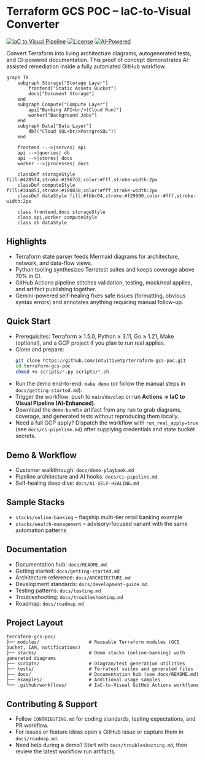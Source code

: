 # Terraform GCS POC – IaC-to-Visual Converter

[![IaC to Visual Pipeline](https://github.com/intuitivetp/terraform-gcs-poc/actions/workflows/iac-to-visual-ai.yml/badge.svg)](https://github.com/intuitivetp/terraform-gcs-poc/actions/workflows/iac-to-visual-ai.yml)
[![License](https://img.shields.io/badge/License-Apache%202.0-blue.svg)](LICENSE)
[![AI-Powered](https://img.shields.io/badge/AI-Gemini%20Enhanced-purple)](docs/AI-SELF-HEALING.md)

Convert Terraform into living architecture diagrams, autogenerated tests, and CI-powered documentation. This proof of concept demonstrates AI-assisted remediation inside a fully automated GitHub workflow.

```mermaid
graph TB
    subgraph Storage["Storage Layer"]
        frontend["Static Assets Bucket"]
        docs["Document Storage"]
    end
    subgraph Compute["Compute Layer"]
        api["Banking API<br/>(Cloud Run)"]
        worker["Background Jobs"]
    end
    subgraph Data["Data Layer"]
        db[("Cloud SQL<br/>PostgreSQL")]
    end
    
    frontend -.->|serves| api
    api -->|queries| db
    api -->|stores| docs
    worker -->|processes| docs
    
    classDef storageStyle fill:#4285f4,stroke:#1967d2,color:#fff,stroke-width:2px
    classDef computeStyle fill:#34a853,stroke:#188038,color:#fff,stroke-width:2px
    classDef dataStyle fill:#fbbc04,stroke:#f29900,color:#fff,stroke-width:2px
    
    class frontend,docs storageStyle
    class api,worker computeStyle
    class db dataStyle
```

## Highlights
- Terraform state parser feeds Mermaid diagrams for architecture, network, and data-flow views.
- Python tooling synthesizes Terratest suites and keeps coverage above 70% in CI.
- GitHub Actions pipeline stitches validation, testing, mock/real applies, and artifact publishing together.
- Gemini-powered self-healing fixes safe issues (formatting, obvious syntax errors) and annotates anything requiring manual follow-up.

## Quick Start
- Prerequisites: Terraform ≥ 1.5.0, Python ≥ 3.11, Go ≥ 1.21, Make (optional), and a GCP project if you plan to run real applies.
- Clone and prepare:
  ```bash
  git clone https://github.com/intuitivetp/terraform-gcs-poc.git
  cd terraform-gcs-poc
  chmod +x scripts/*.py scripts/*.sh
  ```
- Run the demo end-to-end: `make demo` (or follow the manual steps in `docs/getting-started.md`).
- Trigger the workflow: push to `main`/`develop` or run **Actions → IaC to Visual Pipeline (AI-Enhanced)**.
- Download the `demo-bundle` artifact from any run to grab diagrams, coverage, and generated tests without reproducing them locally.
- Need a full GCP apply? Dispatch the workflow with `run_real_apply=true` (see `docs/ci-pipeline.md`) after supplying credentials and state bucket secrets.

## Demo & Workflow
- Customer walkthrough: `docs/demo-playbook.md`
- Pipeline architecture and AI hooks: `docs/ci-pipeline.md`
- Self-healing deep dive: `docs/AI-SELF-HEALING.md`

## Sample Stacks
- `stacks/online-banking` – flagship multi-tier retail banking example
- `stacks/wealth-management` – advisory-focused variant with the same automation patterns

## Documentation
- Documentation hub: `docs/README.md`
- Getting started: `docs/getting-started.md`
- Architecture reference: `docs/ARCHITECTURE.md`
- Development standards: `docs/development-guide.md`
- Testing patterns: `docs/testing.md`
- Troubleshooting: `docs/troubleshooting.md`
- Roadmap: `docs/roadmap.md`

## Project Layout
```
terraform-gcs-poc/
├── modules/                  # Reusable Terraform modules (GCS bucket, IAM, notifications)
├── stacks/                   # Demo stacks (online-banking) with generated diagrams
├── scripts/                  # Diagram/test generation utilities
├── tests/                    # Terratest suites and generated files
├── docs/                     # Documentation hub (see docs/README.md)
├── examples/                 # Additional usage samples
└── .github/workflows/        # IaC-to-Visual GitHub Actions workflows
```

## Contributing & Support
- Follow `CONTRIBUTING.md` for coding standards, testing expectations, and PR workflow.
- For issues or feature ideas open a GitHub issue or capture them in `docs/roadmap.md`.
- Need help during a demo? Start with `docs/troubleshooting.md`, then review the latest workflow run artifacts.

